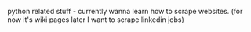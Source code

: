 python related stuff - currently wanna learn how to scrape websites. (for now it's wiki pages later I want to scrape linkedin jobs)
